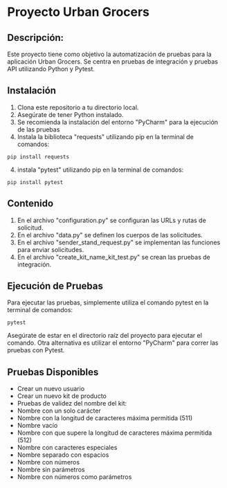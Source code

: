 # Proyecto Urban Grocers 

## Descripción: 
Este proyecto tiene como objetivo la automatización de pruebas para la aplicación Urban Grocers. Se centra en pruebas de integración y pruebas API utilizando Python y Pytest.

## Instalación
1. Clona este repositorio a tu directorio local.
2. Asegúrate de tener Python instalado.
4. Se recomienda la instalación del entorno "PyCharm" para la ejecución de las pruebas
3. Instala la biblioteca "requests" utilizando pip en la terminal de comandos:
```
pip install requests
```
4. instala "pytest" utilizando pip en la terminal de comandos:
```
pip install pytest
```

## Contenido
1. En el archivo "configuration.py" se configuran las URLs y rutas de solicitud.
2. En el archivo "data.py" se definen los cuerpos de las solicitudes.
3. En el archivo "sender_stand_request.py" se implementan las funciones para enviar solicitudes.
4. En el archivo "create_kit_name_kit_test.py" se crean las pruebas de integración.

## Ejecución de Pruebas
Para ejecutar las pruebas, simplemente utiliza el comando pytest en la terminal de comandos:
```
pytest
```
Asegúrate de estar en el directorio raíz del proyecto para ejecutar el comando.
Otra alternativa es utilizar el entorno "PyCharm" para correr las pruebas con Pytest.

## Pruebas Disponibles
- Crear un nuevo usuario
- Crear un nuevo kit de producto
- Pruebas de validez del nombre del kit:
-   Nombre con un solo carácter
-   Nombre con la longitud de caracteres máxima permitida (511)
-   Nombre vacío
-   Nombre con que supere la longitud de caracteres máxima permitida (512)
-   Nombre con caracteres especiales
-   Nombre separado con espacios
-   Nombre con números
-   Nombre sin parámetros
-   Nombre con números como parámetros